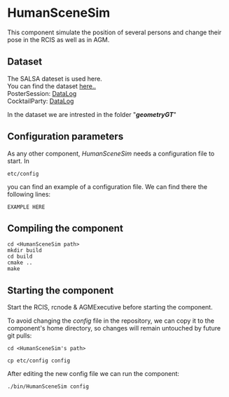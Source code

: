 # HumanSceneSim
This component simulate the position of several persons and change their pose in the RCIS as well as in AGM.

## Dataset
The SALSA dateset is used here.\
You can find the dataset [here..](http://tev.fbk.eu/salsa)\
PosterSession: [DataLog](https://drive.google.com/open?id=0Bzf1l8WmTwu0QlpnX0Q5TDdsM0E)\
CocktailParty: [DataLog](https://drive.google.com/open?id=0Bzf1l8WmTwu0QmJjM1NJNC04Z2M)

In the dataset we are intrested in the folder "***geometryGT***"

## Configuration parameters
As any other component, *HumanSceneSim* needs a configuration file to start. In
```
etc/config
```
you can find an example of a configuration file. We can find there the following lines:
```
EXAMPLE HERE
```
## Compiling the component
```
cd <HumanSceneSim path>
mkdir build
cd build
cmake ..
make
```


## Starting the component

Start the RCIS, rcnode & AGMExecutive before starting the component.

To avoid changing the *config* file in the repository, we can copy it to the component's home directory, so changes will remain untouched by future git pulls:

```
cd <HumanSceneSim's path>
```
```
cp etc/config config
```

After editing the new config file we can run the component:

```
./bin/HumanSceneSim config
```
